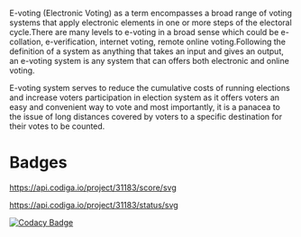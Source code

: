 E-voting (Electronic Voting) as a term encompasses a broad range of voting systems that apply electronic elements in one or more steps of the electoral cycle.There are many levels to e-voting in a broad sense which could be e-collation, e-verification, internet voting, remote online voting.Following the definition of a system as anything that takes an input and gives an output, an e-voting system is any system that can offers both electronic and online voting.

E-voting system serves to reduce the cumulative costs of running elections and increase voters participation in election system as it offers voters an easy and convenient way to vote and most importantly, it is a panacea to the issue of long distances covered by voters to a specific destination for their votes to be counted.

# Badges

https://api.codiga.io/project/31183/score/svg

https://api.codiga.io/project/31183/status/svg

[![Codacy Badge](https://app.codacy.com/project/badge/Grade/4782fd5c419244248ca9f5be7219894e)](https://www.codacy.com/gh/Harivankila/M1_ProjectGoal_E-Voting_System/dashboard?utm_source=github.com&amp;utm_medium=referral&amp;utm_content=Harivankila/M1_ProjectGoal_E-Voting_System&amp;utm_campaign=Badge_Grade)
